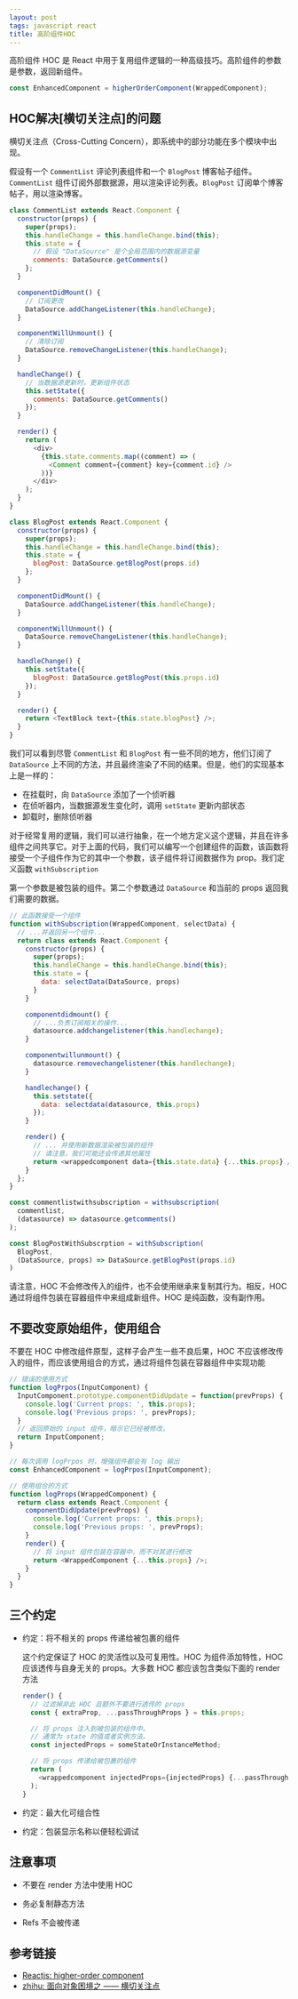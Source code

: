 ```yaml
---
layout: post
tags: javascript react
title: 高阶组件HOC
---
```


高阶组件 HOC 是 React 中用于复用组件逻辑的一种高级技巧。高阶组件的参数是参数，返回新组件。

```js
const EnhancedComponent = higherOrderComponent(WrappedComponent);
```

## HOC解决[横切关注点]的问题

横切关注点（Cross-Cutting Concern），即系统中的部分功能在多个模块中出现。

假设有一个 `CommentList` 评论列表组件和一个 `BlogPost` 博客帖子组件。`CommentList` 组件订阅外部数据源，用以渲染评论列表。`BlogPost` 订阅单个博客帖子，用以渲染博客。

```javascript
class CommentList extends React.Component {
  constructor(props) {
    super(props);
    this.handleChange = this.handleChange.bind(this);
    this.state = {
      // 假设 "DataSource" 是个全局范围内的数据源变量
      comments: DataSource.getComments()
    };
  }

  componentDidMount() {
    // 订阅更改
    DataSource.addChangeListener(this.handleChange);
  }

  componentWillUnmount() {
    // 清除订阅
    DataSource.removeChangeListener(this.handleChange);
  }

  handleChange() {
    // 当数据源更新时，更新组件状态
    this.setState({
      comments: DataSource.getComments()
    });
  }

  render() {
    return (
      <div>
        {this.state.comments.map((comment) => (
          <Comment comment={comment} key={comment.id} />
        ))}
      </div>
    );
  }
}
```

```javascript
class BlogPost extends React.Component {
  constructor(props) {
    super(props);
    this.handleChange = this.handleChange.bind(this);
    this.state = {
      blogPost: DataSource.getBlogPost(props.id)
    };
  }

  componentDidMount() {
    DataSource.addChangeListener(this.handleChange);
  }

  componentWillUnmount() {
    DataSource.removeChangeListener(this.handleChange);
  }

  handleChange() {
    this.setState({
      blogPost: DataSource.getBlogPost(this.props.id)
    });
  }

  render() {
    return <TextBlock text={this.state.blogPost} />;
  }
}
```

我们可以看到尽管 `CommentList` 和 `BlogPost` 有一些不同的地方，他们订阅了 `DataSource` 上不同的方法，并且最终渲染了不同的结果。但是，他们的实现基本上是一样的：

- 在挂载时，向 `DataSource` 添加了一个侦听器
- 在侦听器内，当数据源发生变化时，调用 `setState` 更新内部状态
- 卸载时，删除侦听器

对于经常复用的逻辑，我们可以进行抽象，在一个地方定义这个逻辑，并且在许多组件之间共享它。对于上面的代码，我们可以编写一个创建组件的函数，该函数将接受一个子组件作为它的其中一个参数，该子组件将订阅数据作为 prop。我们定义函数 `withSubscription`

第一个参数是被包装的组件。第二个参数通过 `DataSource` 和当前的 props 返回我们需要的数据。

```javascript
// 此函数接受一个组件
function withSubscription(WrappedComponent, selectData) {
  // ...并返回另一个组件...
  return class extends React.Component {
    constructor(props) {
      super(props);
      this.handleChange = this.handleChange.bind(this);
      this.state = {
        data: selectData(DataSource, props)
      }
    }

    componentdidmount() {
      // ...负责订阅相关的操作...
      datasource.addchangelistener(this.handlechange);
    }

    componentwillunmount() {
      datasource.removechangelistener(this.handlechange);
    }

    handlechange() {
      this.setstate({
        data: selectdata(datasource, this.props)
      });
    }

    render() {
      // ... 并使用新数据渲染被包装的组件
      // 请注意，我们可能还会传递其他属性
      return <wrappedcomponent data={this.state.data} {...this.props} />;
    }
  };
}
```

```js
const commentlistwithsubscription = withsubscription(
  commentlist,
  (datasource) => datasource.getcomments()
);

const BlogPostWithSubscrption = withSubscription(
  BlogPost,
  (DataSource, props) => DataSource.getBlogPost(props.id)
)
```

请注意，HOC 不会修改传入的组件，也不会使用继承来复制其行为。相反，HOC 通过将组件包装在容器组件中来组成新组件。HOC 是纯函数，没有副作用。

## 不要改变原始组件，使用组合

不要在 HOC 中修改组件原型，这样子会产生一些不良后果，HOC 不应该修改传入的组件，而应该使用组合的方式，通过将组件包装在容器组件中实现功能

```javascript
// 错误的使用方式
function logPrpos(InputComponent) {
  InputComponent.prototype.componentDidUpdate = function(prevProps) {
    console.log('Current props: ', this.props);
    console.log('Previous props: ', prevProps);
  }
  // 返回原始的 input 组件，暗示它已经被修改。
  return InputComponent;
}

// 每次调用 logPrpos 时，增强组件都会有 log 输出
const EnhancedComponent = logPrpos(InputComponent);
```

```javascript
// 使用组合的方式
function logProps(WrappedComponent) {
  return class extends React.Component {
    componentDidUpdate(prevProps) {
      console.log('Current props: ', this.props);
      console.log('Previous props: ', prevProps);
    }
    render() {
      // 将 input 组件包装在容器中，而不对其进行修改
      return <WrappedComponent {...this.props} />;
    }
  }
}
```

## 三个约定

- 约定：将不相关的 props 传递给被包裹的组件

  这个约定保证了 HOC 的灵活性以及可复用性。HOC 为组件添加特性，HOC 应该透传与自身无关的 props。大多数 HOC 都应该包含类似下面的 render 方法

  ```javascript
  render() {
    // 过滤掉非此 HOC 且额外不要进行透传的 props
    const { extraProp, ...passThroughProps } = this.props;

    // 将 props 注入到被包装的组件中。
    // 通常为 state 的值或者实例方法。
    const injectedProps = someStateOrInstanceMethod;

    // 将 props 传递给被包裹的组件
    return (
      <wrappedcomponent injectedProps={injectedProps} {...passThroughProps} />
    );
  }
  ```

- 约定：最大化可组合性

- 约定：包装显示名称以便轻松调试

## 注意事项

- 不要在 render 方法中使用 HOC

- 务必复制静态方法

- Refs 不会被传递

## 参考链接

- [Reactjs: higher-order component](https://reactjs.org/docs/higher-order-components.html)
- [zhihu: 面向对象困境之 —— 横切关注点](https://zhuanlan.zhihu.com/p/76618283)
